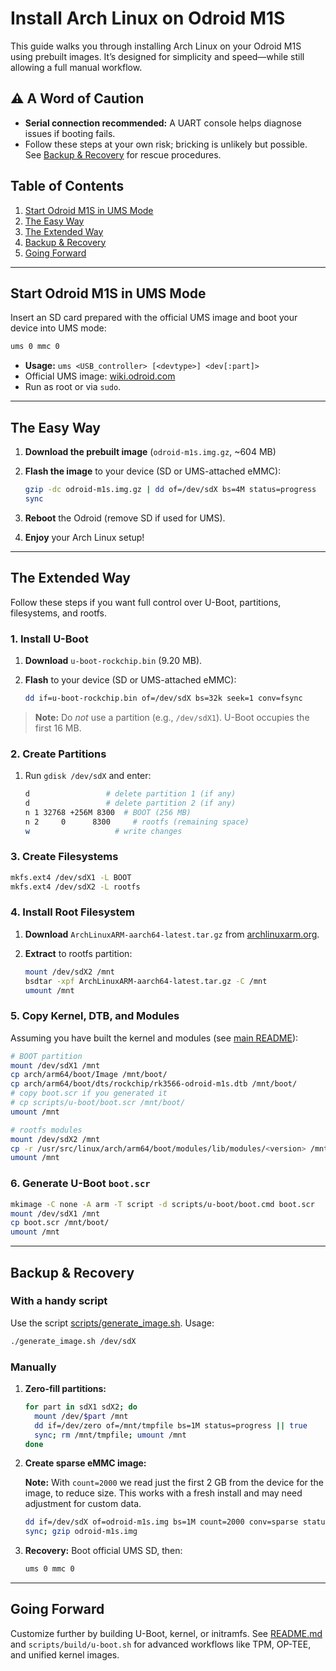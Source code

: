# Install Arch Linux on Odroid M1S

This guide walks you through installing Arch Linux on your Odroid M1S using prebuilt images. It’s designed for simplicity and speed—while still allowing a full manual workflow.

## ⚠️ A Word of Caution

* **Serial connection recommended:** A UART console helps diagnose issues if booting fails.
* Follow these steps at your own risk; bricking is unlikely but possible. See [Backup & Recovery](#backup--recovery) for rescue procedures.

## Table of Contents

1. [Start Odroid M1S in UMS Mode](#start-odroid-m1s-in-ums-mode)
2. [The Easy Way](#the-easy-way)
3. [The Extended Way](#the-extended-way)
4. [Backup & Recovery](#backup--recovery)
5. [Going Forward](#going-forward)

---

## Start Odroid M1S in UMS Mode

Insert an SD card prepared with the official UMS image and boot your device into UMS mode:

```bash
ums 0 mmc 0
```

* **Usage:** `ums <USB_controller> [<devtype>] <dev[:part]>`
* Official UMS image: [wiki.odroid.com](https://wiki.odroid.com/odroid-m1s/getting_started/os_installation_guide?redirect=1#install_over_usb_from_pc)
* Run as root or via `sudo`.

---

## The Easy Way

1. **Download the prebuilt image** (`odroid-m1s.img.gz`, ~604 MB)
2. **Flash the image** to your device (SD or UMS-attached eMMC):

   ```bash
   gzip -dc odroid-m1s.img.gz | dd of=/dev/sdX bs=4M status=progress
   sync
   ```
3. **Reboot** the Odroid (remove SD if used for UMS).
4. **Enjoy** your Arch Linux setup!

---

## The Extended Way

Follow these steps if you want full control over U-Boot, partitions, filesystems, and rootfs.

### 1. Install U-Boot

1. **Download** `u-boot-rockchip.bin` (9.20 MB).
2. **Flash** to your device (SD or UMS-attached eMMC):

   ```bash
   dd if=u-boot-rockchip.bin of=/dev/sdX bs=32k seek=1 conv=fsync
   ```

> **Note:** Do *not* use a partition (e.g., `/dev/sdX1`). U-Boot occupies the first 16 MB.

### 2. Create Partitions

1. Run `gdisk /dev/sdX` and enter:

   ```bash
   d                 # delete partition 1 (if any)
   d                 # delete partition 2 (if any)
   n 1 32768 +256M 8300  # BOOT (256 MB)
   n 2     0      8300     # rootfs (remaining space)
   w                   # write changes
   ```

### 3. Create Filesystems

```bash
mkfs.ext4 /dev/sdX1 -L BOOT
mkfs.ext4 /dev/sdX2 -L rootfs
```

### 4. Install Root Filesystem

1. **Download** `ArchLinuxARM-aarch64-latest.tar.gz` from [archlinuxarm.org](https://archlinuxarm.org/platforms/armv8/generic).
2. **Extract** to rootfs partition:

   ```bash
   mount /dev/sdX2 /mnt
   bsdtar -xpf ArchLinuxARM-aarch64-latest.tar.gz -C /mnt
   umount /mnt
   ```

### 5. Copy Kernel, DTB, and Modules

Assuming you have built the kernel and modules (see [main README](README.md)):

```bash
# BOOT partition
mount /dev/sdX1 /mnt
cp arch/arm64/boot/Image /mnt/boot/
cp arch/arm64/boot/dts/rockchip/rk3566-odroid-m1s.dtb /mnt/boot/
# copy boot.scr if you generated it
# cp scripts/u-boot/boot.scr /mnt/boot/
umount /mnt

# rootfs modules
mount /dev/sdX2 /mnt
cp -r /usr/src/linux/arch/arm64/boot/modules/lib/modules/<version> /mnt/lib/modules/
umount /mnt
```

### 6. Generate U-Boot `boot.scr`

```bash
mkimage -C none -A arm -T script -d scripts/u-boot/boot.cmd boot.scr
mount /dev/sdX1 /mnt
cp boot.scr /mnt/boot/
umount /mnt
```

---

## Backup & Recovery

### With a handy script

Use the script [scripts/generate_image.sh](https://github.com/jonesthefox/odroid-m1s-arch/blob/main/scripts/generate_image.sh).
Usage: 
   ```bash
   ./generate_image.sh /dev/sdX
   ```

### Manually

1. **Zero-fill partitions:**

   ```bash
   for part in sdX1 sdX2; do
     mount /dev/$part /mnt
     dd if=/dev/zero of=/mnt/tmpfile bs=1M status=progress || true
     sync; rm /mnt/tmpfile; umount /mnt
   done
   ```
2. **Create sparse eMMC image:**

   **Note:** With `count=2000` we read just the first 2 GB from the device for the image, to reduce size. This works with a fresh install and may need adjustment for custom data.

   ```bash
   dd if=/dev/sdX of=odroid-m1s.img bs=1M count=2000 conv=sparse status=progress
   sync; gzip odroid-m1s.img
   ```
3. **Recovery:** Boot official UMS SD, then:

   ```bash
   ums 0 mmc 0
   ```

---

## Going Forward

Customize further by building U-Boot, kernel, or initramfs. See [README.md](README.md) and `scripts/build/u-boot.sh` for advanced workflows like TPM, OP-TEE, and unified kernel images.
